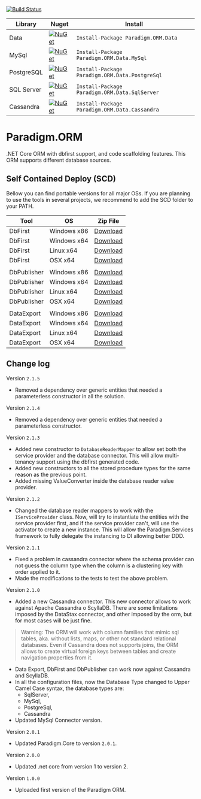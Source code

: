 [![Build Status](https://travis-ci.org/MiracleDevs/Paradigm.ORM.svg?branch=master)](https://travis-ci.org/MiracleDevs/Paradigm.ORM)


| Library    | Nuget | Install
|-|-|-|
| Data       | [![NuGet](https://img.shields.io/nuget/v/Nuget.Core.svg)](https://www.nuget.org/packages/Paradigm.ORM.Data/)            | `Install-Package Paradigm.ORM.Data` |
| MySql      | [![NuGet](https://img.shields.io/nuget/v/Nuget.Core.svg)](https://www.nuget.org/packages/Paradigm.ORM.Data.MySql/)      | `Install-Package Paradigm.ORM.Data.MySql` |
| PostgreSQL | [![NuGet](https://img.shields.io/nuget/v/Nuget.Core.svg)](https://www.nuget.org/packages/Paradigm.ORM.Data.PostgreSql/) | `Install-Package Paradigm.ORM.Data.PostgreSql` |
| SQL Server | [![NuGet](https://img.shields.io/nuget/v/Nuget.Core.svg)](https://www.nuget.org/packages/Paradigm.ORM.Data.SqlServer/)  | `Install-Package Paradigm.ORM.Data.SqlServer` |
| Cassandra | [![NuGet](https://img.shields.io/nuget/v/Nuget.Core.svg)](https://www.nuget.org/packages/Paradigm.ORM.Data.Cassandra/)  | `Install-Package Paradigm.ORM.Data.Cassandra` |

# Paradigm.ORM
.NET Core ORM with dbfirst support, and code scaffolding features. This ORM supports different database sources.


Self Contained Deploy (SCD)
---

Bellow you can find portable versions for all major OSs.
If you are planning to use the tools in several projects, we recommend to add the SCD folder to your PATH.

| Tool | OS | Zip File |
|-|-|-|
| DbFirst | Windows x86 | [Download](https://raw.githubusercontent.com/MiracleDevs/Paradigm.ORM/master/dist/dbfirst.win-x86.zip) |
| DbFirst | Windows x64 | [Download](https://raw.githubusercontent.com/MiracleDevs/Paradigm.ORM/master/dist/dbfirst.win-x64.zip) |
| DbFirst | Linux x64   | [Download](https://raw.githubusercontent.com/MiracleDevs/Paradigm.ORM/master/dist/dbfirst.linux-x64.zip) |
| DbFirst | OSX x64     | [Download](https://raw.githubusercontent.com/MiracleDevs/Paradigm.ORM/master/dist/dbfirst.osx-x64.zip) |
||||
| DbPublisher | Windows x86 | [Download](https://raw.githubusercontent.com/MiracleDevs/Paradigm.ORM/master/dist/dbpublisher.win-x86.zip) |
| DbPublisher | Windows x64 | [Download](https://raw.githubusercontent.com/MiracleDevs/Paradigm.ORM/master/dist/dbpublisher.win-x64.zip) |
| DbPublisher | Linux x64   | [Download](https://raw.githubusercontent.com/MiracleDevs/Paradigm.ORM/master/dist/dbpublisher.linux-x64.zip) |
| DbPublisher | OSX x64     | [Download](https://raw.githubusercontent.com/MiracleDevs/Paradigm.ORM/master/dist/dbpublisher.osx-x64.zip) |
||||
| DataExport | Windows x86 | [Download](https://raw.githubusercontent.com/MiracleDevs/Paradigm.ORM/master/dist/dataexport.win-x86.zip) |
| DataExport | Windows x64 | [Download](https://raw.githubusercontent.com/MiracleDevs/Paradigm.ORM/master/dist/dataexport.win-x64.zip) |
| DataExport | Linux x64   | [Download](https://raw.githubusercontent.com/MiracleDevs/Paradigm.ORM/master/dist/dataexport.linux-x64.zip) |
| DataExport | OSX x64     | [Download](https://raw.githubusercontent.com/MiracleDevs/Paradigm.ORM/master/dist/dataexport.osx-x64.zip) |

Change log
---

Version `2.1.5`
- Removed a dependency over generic entities that needed a parameterless constructor
  in all the solution.


Version `2.1.4`
- Removed a dependency over generic entities that needed a parameterless constructor.


Version `2.1.3`
- Added new constructor to `DatabaseReaderMapper` to allow set both the service provider and the
  database connector. This will allow multi-tenancy support using the dbfirst generated code.
- Added new constructors to all the stored procedure types for the same reason as the previous point.
- Added missing ValueConverter inside the database reader value provider.


Version `2.1.2`
- Changed the database reader mappers to work with the `IServiceProvider` class. Now, will try to instantiate
  the entities with the service provider first, and if the service provider can't, will use the activator to
  create a new instance. This will allow the Paradigm.Services framework to fully delegate the instancing to
  DI allowing better DDD.


Version `2.1.1`
- Fixed a problem in cassandra connector where the schema provider can not guess the column type when the column is a
  clustering key with order applied to it.
- Made the modifications to the tests to test the above problem.


Version `2.1.0`
- Added a new Cassandra connector.
  This new connector allows to work against Apache Cassandra o ScyllaDB. There are some limitations imposed by the
  DataStax connector, and other imposed by the orm, but for most cases will be just fine.
> Warning: The ORM will work with column families that mimic sql tables, aka. without lists, maps, or other not standard
> relational databases. Even if Cassandra does not supports joins, the ORM allows to create virtual foreign keys between tables
> and create navigation properties from it.
- Data Export, DbFirst and DbPublisher can work now against Cassandra and ScyllaDB.
- In all the configuration files, now the Database Type changed to Upper Camel Case syntax, the database types are:
    - SqlServer,
    - MySql,
    - PostgreSql,
    - Cassandra
- Updated MySql Connector version.


Version `2.0.1`
- Updated Paradigm.Core to version `2.0.1`.


Version `2.0.0`
- Updated .net core from version 1 to version 2.


Version `1.0.0`
- Uploaded first version of the Paradigm ORM.


